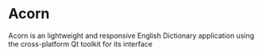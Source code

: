 # Acorn
Acorn is an lightweight and responsive English Dictionary application using the cross-platform Qt toolkit for its interface
